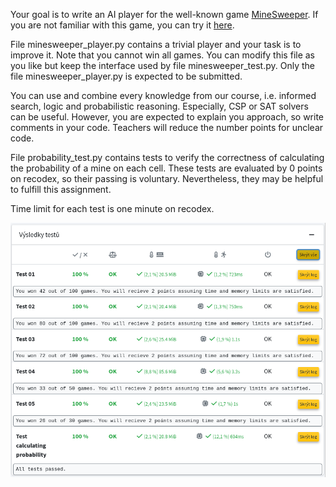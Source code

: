 Your goal is to write an AI player for the well-known game [MineSweeper](https://en.wikipedia.org/wiki/Minesweeper_(video_game)). If you are not familiar with this game, you can try it [here](https://minesweeperonline.com/).

File minesweeper_player.py contains a trivial player and your task is to improve it. Note that you cannot win all games. You can modify this file as you like but keep the interface used by file minesweeper_test.py. Only the file minesweeper_player.py is expected to be submitted.

You can use and combine every knowledge from our course, i.e. informed search, logic and probabilistic reasoning. Especially, CSP or SAT solvers can be useful. However, you are expected to explain you approach, so write comments in your code. Teachers will reduce the number points for unclear code.

File probability_test.py contains tests to verify the correctness of calculating the probability of a mine on each cell. These tests are evaluated by 0 points on recodex, so their passing is voluntary. Nevertheless, they may be helpful to fulfill this assignment.

Time limit for each test is one minute on recodex. 

![evaluation](reference_evaluation_on_recodex.png "Evaluation of a reference solution on recodex")

